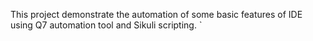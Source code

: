 This project demonstrate the automation of some basic features of IDE using Q7 automation tool and Sikuli scripting. `

